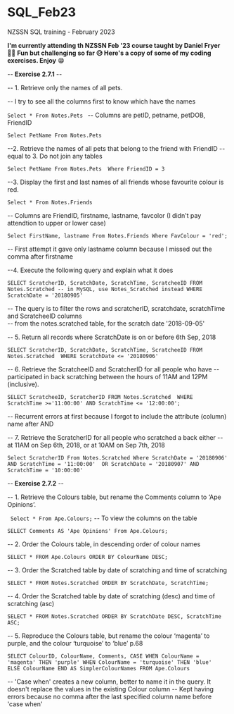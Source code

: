 # SQL_Feb23
NZSSN SQL training - February 2023

**I'm currently attending th NZSSN Feb '23 course taught by Daniel Fryer** 👩‍🎓
__Fun but challenging so far 😥
Here's a copy of some of my coding exercises. Enjoy__ 😁

-- __Exercise 2.7.1__ --

-- 1. Retrieve only the names of all pets.

-- I try to see all the columns first to know which have the names

`Select *
From Notes.Pets
`
-- Columns are petID, petname, petDOB, FriendID

`Select PetName
From Notes.Pets
`

--2. Retrieve the names of all pets that belong to the friend with FriendID
--equal to 3. Do not join any tables

`Select PetName
From Notes.Pets 
Where FriendID = 3
`

--3. Display the first and last names of all friends whose favourite colour is red.

`Select *
From Notes.Friends
`

-- Columns are FriendID, firstname, lastname, favcolor (I didn't pay attendtion to upper or lower case)


`Select FirstName, lastname
From Notes.Friends
Where FavColour = 'red';
`

-- First attempt it gave only lastname column because I missed out the comma after firstname

--4. Execute the following query and explain what it does
  
`SELECT ScratcherID, ScratchDate, ScratchTime, ScratcheeID
FROM Notes.Scratched -- in MySQL, use Notes_Scratched instead
WHERE ScratchDate = '20180905'
`

-- The query is to filter the rows and scratcherID, scratchdate, scratchTime and ScratcheeID columns  
-- from the notes.scratched table, for the scratch date '2018-09-05'

-- 5. Return all records where ScratchDate is on or before 6th Sep, 2018

`SELECT ScratcherID, ScratchDate, ScratchTime, ScratcheeID
FROM Notes.Scratched 
WHERE ScratchDate <= '20180906'
`

-- 6. Retrieve the ScratcheeID and ScratcherID for all people who have
-- participated in back scratching between the hours of 11AM and 12PM (inclusive).

`SELECT ScratcheeID, ScratcherID
FROM Notes.Scratched 
WHERE ScratchTime >='11:00:00' AND ScratchTime <= '12:00:00';
`

-- Recurrent errors at first because I forgot to include the attribute (column) name after AND 

-- 7. Retrieve the ScratcherID for all people who scratched a back either
-- at 11AM on Sep 6th, 2018, or at 10AM on Sep 7th, 2018

`Select ScratcherID
From Notes.Scratched
Where ScratchDate = '20180906' AND ScratchTime = '11:00:00' 
    OR ScratchDate = '20180907' AND ScratchTime = '10:00:00'
`

-- __Exercise 2.7.2__ --

-- 1. Retrieve the Colours table, but rename the Comments column to ‘Ape Opinions’.

`
Select *
From Ape.Colours;`  -- To view the columns on the table

`
SELECT Comments AS 'Ape Opinions'
From Ape.Colours;
`

-- 2. Order the Colours table, in descending order of colour names 

`
SELECT *
FROM Ape.Colours
ORDER BY ColourName DESC;
`


-- 3. Order the Scratched table by date of scratching and time of scratching

`
SELECT *
FROM Notes.Scratched
ORDER BY ScratchDate, ScratchTime;
`

-- 4. Order the Scratched table by date of scratching (desc) and time of scratching (asc)

`
SELECT *
FROM Notes.Scratched
ORDER BY ScratchDate DESC, ScratchTime ASC;
`

-- 5. Reproduce the Colours table, but rename the colour ‘magenta’ to purple, and the colour ‘turquoise’ to ‘blue’ p.68 

`
SELECT ColourID, ColourName, Comments,
        CASE WHEN ColourName = 'magenta' THEN 'purple'
             WHEN ColourName = 'turquoise' THEN 'blue' 
        ELSE ColourName END AS SimplerColourNames
FROM Ape.Colours
`

-- 'Case when' creates a new column, better to name it in the query. It doesn't replace the values in the existing Colour column
-- Kept having errors because no comma after the last specified column name before 'case when'







